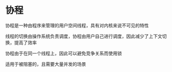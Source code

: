 # 协程

协程是一种由程序来管理的用户空间线程，具有对内核来说不可见的特性

线程的切换由操作系统负责调度，协程由用户自己进行调度，因此减少了上下文切换，提高了效率

协程由于在同一个线程上，因此可以避免竞争关系而使用锁

适用于被阻塞的，且需要大量并发的场景